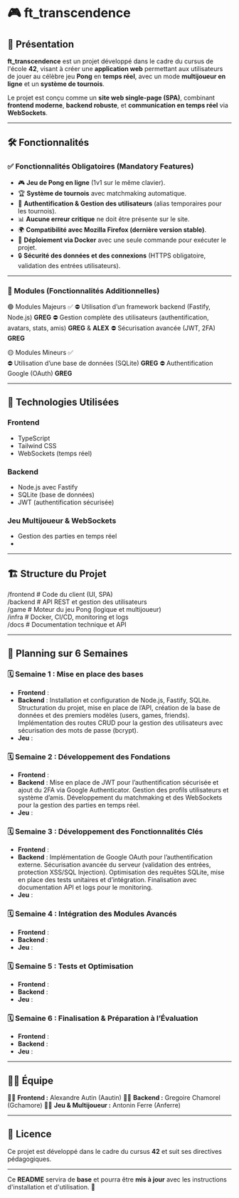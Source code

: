# 🎮 ft_transcendence

## 🚀 Présentation

**ft_transcendence** est un projet développé dans le cadre du cursus de l'école **42**, visant à créer une **application web** permettant aux utilisateurs de jouer au célèbre jeu **Pong** en **temps réel**, avec un mode **multijoueur en ligne** et un **système de tournois**.

Le projet est conçu comme un **site web single-page (SPA)**, combinant **frontend moderne**, **backend robuste**, et **communication en temps réel** via **WebSockets**.

---

## 🛠️ Fonctionnalités

### **✅ Fonctionnalités Obligatoires (Mandatory Features)**

- 🎮 **Jeu de Pong en ligne** (1v1 sur le même clavier).  
- 🏆 **Système de tournois** avec matchmaking automatique.  
- 🔐 **Authentification & Gestion des utilisateurs** (alias temporaires pour les tournois).  
- 📊 **Aucune erreur critique** ne doit être présente sur le site.  
- 🌍 **Compatibilité avec Mozilla Firefox (dernière version stable)**.  
- 🐳 **Déploiement via Docker** avec une seule commande pour exécuter le projet.  
- 🔒 **Sécurité des données et des connexions** (HTTPS obligatoire, validation des entrées utilisateurs).  

---

### **📌 Modules (Fonctionnalités Additionnelles)**

🟢 Modules Majeurs ✅
⛔ Utilisation d’un framework backend (Fastify, Node.js) **GREG**
⛔ Gestion complète des utilisateurs (authentification, avatars, stats, amis) **GREG** & **ALEX**
⛔ Sécurisation avancée (JWT, 2FA) **GREG**

🟡 Modules Mineurs ✅  
⛔ Utilisation d’une base de données (SQLite) **GREG**
⛔ Authentification Google (OAuth) **GREG**

---

## 📌 Technologies Utilisées

### **Frontend**
- TypeScript
- Tailwind CSS
- WebSockets (temps réel)

### **Backend**
- Node.js avec Fastify
- SQLite (base de données)
- JWT (authentification sécurisée)

### **Jeu Multijoueur & WebSockets**
- Gestion des parties en temps réel
- 

---

## 🏗️ Structure du Projet

/frontend        # Code du client (UI, SPA)  
/backend         # API REST et gestion des utilisateurs  
/game            # Moteur du jeu Pong (logique et multijoueur)  
/infra           # Docker, CI/CD, monitoring et logs  
/docs            # Documentation technique et API  

---

## 📅 Planning sur 6 Semaines

### **🗓️ Semaine 1 : Mise en place des bases**
- **Frontend** : 
- **Backend** : Installation et configuration de Node.js, Fastify, SQLite. Structuration du projet, mise en place de l’API, création de la base de données et des premiers modèles (users, games, friends). Implémentation des routes CRUD pour la gestion des utilisateurs avec sécurisation des mots de passe (bcrypt).  
- **Jeu** : 

### **🗓️ Semaine 2 : Développement des Fondations**
- **Frontend** : 
- **Backend** : Mise en place de JWT pour l’authentification sécurisée et ajout du 2FA via Google Authenticator. Gestion des profils utilisateurs et système d’amis. Développement du matchmaking et des WebSockets pour la gestion des parties en temps réel.  
- **Jeu** : 

### **🗓️ Semaine 3 : Développement des Fonctionnalités Clés**
- **Frontend** : 
- **Backend** : Implémentation de Google OAuth pour l’authentification externe. Sécurisation avancée du serveur (validation des entrées, protection XSS/SQL Injection). Optimisation des requêtes SQLite, mise en place des tests unitaires et d’intégration. Finalisation avec documentation API et logs pour le monitoring.
- **Jeu** : 

### **🗓️ Semaine 4 : Intégration des Modules Avancés**
- **Frontend** : 
- **Backend** : 
- **Jeu** : 

### **🗓️ Semaine 5 : Tests et Optimisation**
- **Frontend** : 
- **Backend** : 
- **Jeu** : 

### **🗓️ Semaine 6 : Finalisation & Préparation à l’Évaluation**
- **Frontend** : 
- **Backend** : 
- **Jeu** : 

---

## 🧑‍💻 Équipe

👨‍💻 **Frontend :**  Alexandre Autin (Aautin)
👨‍💻 **Backend :**  Gregoire Chamorel (Gchamore)
👨‍💻 **Jeu & Multijoueur :**  Antonin Ferre (Anferre)

---

## 📜 Licence

Ce projet est développé dans le cadre du cursus **42** et suit ses directives pédagogiques.  

---

Ce **README** servira de **base** et pourra être **mis à jour** avec les instructions d'installation et d'utilisation. 🚀
